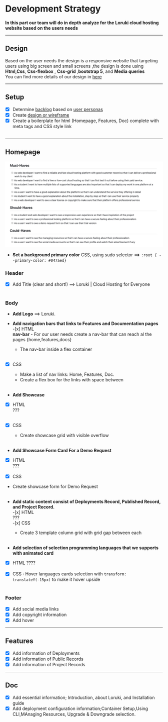 # Development Strategy

**In this part our team will do in depth analyze for the Loruki cloud hosting
website based on the users needs**

---

## Design

Based on the user needs the design is a responsive website that targeting users
using big screen and small screens ,the design is done using **Html,Css**,
**Css-flexbox** , **Css-grid** ,**bootstrap 5**, and **Media queries** </br> You
can find more details of our design in
[here](https://github.com/HYF-Class20/agile-development-group2-loruki/blob/master/planning/design.md)
</br>

---

## Setup

- [x] Determine
      [backlog](https://github.com/HYF-Class20/agile-development-group2-loruki/blob/master/planning/backlog.md)
      based on
      [user personas](https://github.com/HYF-Class20/agile-development-group2-loruki/blob/master/planning/user-personas.md)
- [x] Create
      [design or wireframe](https://github.com/HYF-Class20/agile-development-group2-loruki/blob/master/planning/design.md)
- [x] Create a boilerplate for html (Homepage, Features, Doc) complete with meta
      tags and CSS style link </br></br>

---

## Homepage

![Backlog Screenshot](/./planning/assets/screenshot-backlog.jpeg) </br>

- **Set a background primary color** CSS, using sudo selector ==>
  `:root { --primary-color: #047aed}`

### Header

- [x] Add Title (clear and short!) ==> Loruki | Cloud Hosting for Everyone </br>
      </br>

### Body

- **Add Logo** ==> Loruki.

- **Add navigation bars that links to Features and Documentation
  pages**</br> -[x] HTML </br> **nav-bar** - For our user needs create a nav-bar
  that can reach al the pages {home,features,docs} </br>

  - The nav-bar inside a flex container </br></br>

- [x] CSS </br>

  - Make a list of nav links: Home, Features, Doc.
  - Create a flex box for the links with space between </br></br>

- **Add Showcase** </br>
- [x] HTML </br> ??? </br></br>
- [x] CSS </br>

  - Create showcase grid with visible overflow </br></br>

- **Add Showcase Form Card For a Demo Request** </br>
- [x] HTML </br> ??? </br></br>
- [x] CSS </br>

- Create showcase form for Demo Request</br></br>

- **Add static content consist of Deployments Record, Published Record, and
  Project Record.** </br> -[x] HTML </br> ??? </br> -[x] CSS </br>

  - Create 3 template column grid with grid gap between each</br></br>

- **Add selection of selection programming languages that we supports with
  animated card** </br>
- [x] HTML ???? </br></br>
- [x] CSS : Hover languages cards selection with `transform: translateY(-15px)`
      to make it hover upside</br></br>

### Footer

- [x] Add social media links
- [x] Add copyright information
- [x] Add hover

---

## Features

- [x] Add information of Deployments
- [x] Add information of Public Records
- [x] Add information of Project Records

---

## Doc

- [x] Add essential information; Introduction, about Loruki, and Installation
      guide
- [x] Add deployment configuration information;Container Setup,Using
      CLI,MAnaging Resources, Upgrade & Downgrade selection.
